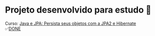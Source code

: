# Projeto desenvolvido para estudo  :pencil:
Curso: [Java e JPA: Persista seus objetos com a JPA2 e Hibernate](https://cursos.alura.com.br/course/persistencia-de-objetos-com-jpa-hibernate)    
 :white_check_mark:[DONE](https://cursos.alura.com.br/user/eferreira3/course/persistencia-de-objetos-com-jpa-hibernate/certificate) 
